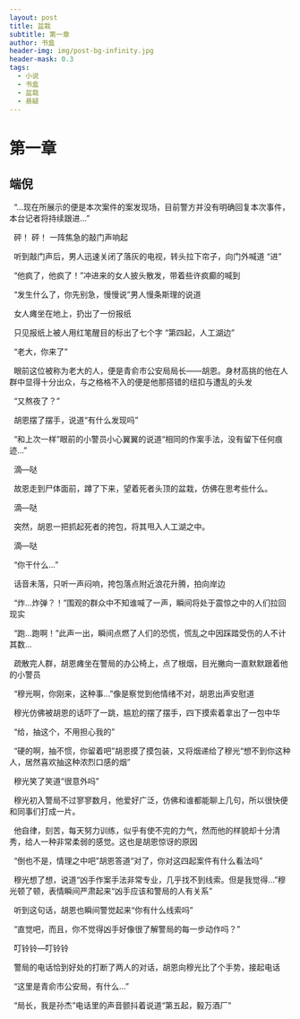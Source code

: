 ```yaml
---
layout: post
title: 盆栽
subtitle: 第一章
author: 书盒
header-img: img/post-bg-infinity.jpg
header-mask: 0.3
tags:
  - 小说
  - 书盒
  - 盆栽
  - 悬疑
---
```


# **第一章**

端倪
--

  “…现在所展示的便是本次案件的案发现场，目前警方并没有明确回复本次事件，本台记者将持续跟进…”

  砰！ 砰！ 一阵焦急的敲门声响起

  听到敲门声后，男人迅速关闭了落灰的电视，转头拉下帘子，向门外喊道 “进”

  “他疯了，他疯了！”冲进来的女人披头散发，带着些许疯癫的喊到

  “发生什么了，你先别急，慢慢说”男人慢条斯理的说道

  女人瘫坐在地上，扔出了一份报纸

  只见报纸上被人用红笔醒目的标出了七个字 “第四起，人工湖边”

  “老大，你来了”

  眼前这位被称为老大的人，便是青俞市公安局局长——胡恩。身材高挑的他在人群中显得十分出众，与之格格不入的便是他那搭错的纽扣与遭乱的头发

  “又熬夜了？”

  胡恩摆了摆手，说道“有什么发现吗”  

  “和上次一样”眼前的小警员小心翼翼的说道“相同的作案手法，没有留下任何痕迹…”

  滴—哒

  故恩走到尸体面前，蹲了下来，望着死者头顶的盆栽，仿佛在思考些什么。

  滴—哒

  突然，胡恩一把抓起死者的挎包，将其甩入人工湖之中。

  滴—哒

  “你干什么…”

  话音未落，只听一声闷响，挎包落点附近浪花升腾，拍向岸边

  “炸…炸弹？！”围观的群众中不知谁喊了一声，瞬间将处于震惊之中的人们拉回现实

  “跑…跑啊！”此声一出，瞬间点燃了人们的恐慌，慌乱之中因踩踏受伤的人不计其数…

  疏散完人群，胡恩瘫坐在警局的办公椅上，点了根烟，目光撇向一直默默跟着他的小警员

  “穆光啊，你刚来，这种事…”像是察觉到他情绪不对，胡恩出声安慰道

  穆光仿佛被胡恩的话吓了一跳，尴尬的摆了摆手，四下摸索着拿出了一包中华

  “给，抽这个，不用担心我的”

  “硬的啊，抽不惯，你留着吧”胡恩摸了摸包装，又将烟递给了穆光“想不到你这种人，居然喜欢抽这种浓烈口感的烟”

  穆光笑了笑道“很意外吗”

  穆光初入警局不过寥寥数月，他爱好广泛，仿佛和谁都能聊上几句，所以很快便和同事们打成一片。

  他自律，刻苦，每天努力训练，似乎有使不完的力气，然而他的样貌却十分清秀，给人一种非常柔弱的感觉。这也是胡恩惊讶的原因

  “倒也不是，情理之中吧”胡恩答道“对了，你对这四起案件有什么看法吗”

  穆光想了想，说道“凶手作案手法非常专业，几乎找不到线索。但是我觉得…”穆光顿了顿，表情瞬间严肃起来“凶手应该和警局的人有关系”

  听到这句话，胡恩也瞬间警觉起来“你有什么线索吗”

  “直觉吧，而且，你不觉得凶手好像很了解警局的每一步动作吗？”

  叮铃铃—叮铃铃

  警局的电话恰到好处的打断了两人的对话，胡恩向穆光比了个手势，接起电话

  “这里是青俞市公安局，有什么…”

  “局长，我是孙杰”电话里的声音颤抖着说道“第五起，毅万酒厂”

